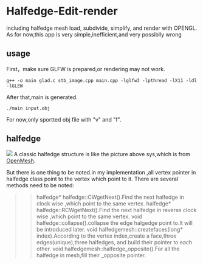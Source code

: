 # Halfedge-Edit-render
including halfedge mesh load, subdivide, simplify, and render with OPENGL.
As for now,this app is very simple,inefficient,and very possiblly wrong

usage
-
First，make sure GLFW is prepared,or rendering may not work.
```
g++ -o main glad.c stb_image.cpp main.cpp -lglfw3 -lpthread -lX11 -ldl -lGLEW
```
After that,main is generated.
```
./main input.obj
```
For now,only sportted obj file with "v" and "f".

halfedge
-
![](https://github.com/quieoo/Halfedge-Mesh-Editor/blob/master/halfedge.png)
A classic halfedge structure is like the picture above sys,which is from [OpenMesh](https://www.openmesh.org/media/Documentations/OpenMesh-6.3-Documentation/a00010.html).

But there is one thing to be noted.in my implementation ,all vertex pointer in halfedge class point to the vertex which point to it.
There are several methods need to be noted:
>>halfedge* halfedge::CWgetNext().Find the next halfedge in clock wise ,which point to the same vertex.
>>halfedge* halfedge::RCWgetNext().Find the next halfedge in reverse clock wise ,which point to the same vertex.
>>void halfedge::collapse().collapse the edge halgedge point to.It will be introduced later.
>>void halfedgemesh::createfaces(long* index).According to the vertex index,create a face,three edges(unique),three halfedges, and build their pointer to each other.
>>void halfedgemesh::halfedge_opposite().For all the halfedge in mesh,fill their _opposite pointer.
